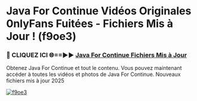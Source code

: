 # Java For Continue Vidéos Originales 0nlyFans Fuitées - Fichiers Mis à Jour ! (f9oe3)

<h3>🔴 CLIQUEZ ICI 🌐==►► <a href="https://tinyurl.com/2pmr4ezf" rel="nofollow">Java For Continue Fichiers Mis à Jour</a></h3>

Obtenez Java For Continue et tout le contenu. Vous pouvez maintenant accéder à toutes les vidéos et photos de Java For Continue. Nouveaux fichiers mis à jour 2025

[![f9oe3](https://i.imgur.com/6SNvagu.gif)](https://tinyurl.com/2pmr4ezf)
